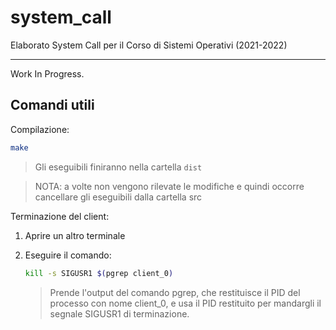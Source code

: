 # system_call
Elaborato System Call per il Corso di Sistemi Operativi (2021-2022)

---

Work In Progress.

## Comandi utili

Compilazione:
```bash
make
```
> Gli eseguibili finiranno nella cartella ```dist```

> NOTA: a volte non vengono rilevate le modifiche e quindi occorre cancellare gli eseguibili dalla cartella src

Terminazione del client:
1. Aprire un altro terminale
2. Eseguire il comando:

    ```bash
    kill -s SIGUSR1 $(pgrep client_0)
    ```

    > Prende l'output del comando pgrep, che restituisce il PID del processo con nome client_0, e usa il PID restituito per mandargli il segnale SIGUSR1 di terminazione.
